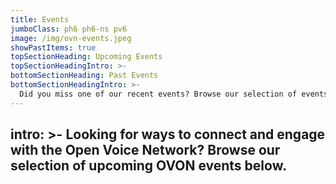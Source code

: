 ```yaml
---
title: Events
jumboClass: ph6 ph6-ns pv6
image: /img/ovn-events.jpeg
showPastItems: true
topSectionHeading: Upcoming Events
topSectionHeadingIntro: >-
bottomSectionHeading: Past Events
bottomSectionHeadingIntro: >-
  Did you miss one of our recent events? Browse our selection of events below:
---
```

intro: >-
  Looking for ways to connect and engage with the Open Voice Network? Browse our
  selection of upcoming OVON events below.
---

